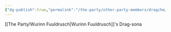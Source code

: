 ```yaml
---
{"dg-publish":true,"permalink":"/the-party/other-party-members/dragche/","noteIcon":""}
---
```


 [[The Party/Wurinn Fuuldrusch\|Wurinn Fuuldrusch]]'s Drag-sona